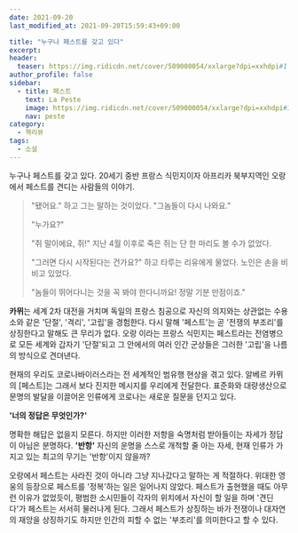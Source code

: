 ```yaml
---
date: 2021-09-20
last_modified_at: 2021-09-20T15:59:43+09:00

title: "누구나 페스트를 갖고 있다"
excerpt:
header:
  teaser: https://img.ridicdn.net/cover/509000054/xxlarge?dpi=xxhdpi#1
author_profile: false
sidebar:
  - title: 페스트
    text: La Peste
    image: https://img.ridicdn.net/cover/509000054/xxlarge?dpi=xxhdpi#1
    nav: peste
category:
  - 책리뷰
tags:
  - 소설
---
```

누구나 페스트를 갖고 있다. 20세기 중반 프랑스 식민지이자 아프리카 북부지역인 오랑에서 페스트를 견디는 사람들의 이야기. 

> "됐어요." 하고 그는 말하는 것이었다. "그놈들이 다시 나와요." 
>
> "누가요?" 
>
> "쥐 말이에요, 쥐!" 지난 4월 이후로 죽은 쥐는 단 한 마리도 볼 수가 없었다. 
>
> "그러면 다시 시작된다는 건가요?" 하고 타루는 리유에게 물었다. 노인은 손을 비비고 있었다. 
>
> "놈들이 뛰어다니는 것을 꼭 봐야 한다니까요! 정말 기분 만점이죠."

**카뮈**는 세계 2차 대전을 거치며 독일의 프랑스 침공으로 자신의 의지와는 상관없는 수용소와 같은 '단절', '격리', '고립'을 경험한다. 다시 말해 '페스트'는 곧 '전쟁의 부조리'를 상징한다고 말해도 큰 무리가 없다. 오랑 이라는 프랑스 식민지는 페스트라는 전염병으로 모든 세계와 갑자기 '단절'되고 그 안에서의 여러 인간 군상들은 그러한 '고립'을 나름의 방식으로 견뎌낸다.  

현재의 우리도 코로나바이러스라는 전 세계적인 범유행 현상을 겪고 있다. 알베르 카뮈의 [페스트]는 그래서 보다 진지한 메시지를 우리에게 전달한다. 표준화와 대량생산으로 문명의 발달을 이끌어온 인류에게 코로나는 새로운 질문을 던지고 있다.  

**'너의 정답은 무엇인가?'**  

명확한 해답은 없을지 모른다. 하지만 이러한 저항을 숙명처럼 받아들이는 자세가 정답이 아님은 분명하다. **'반항'** 자신의 운명을 스스로 개척할 줄 아는 자세, 현재 인류가 가지고 있는 최고의 무기는 '반항'이지 않을까?  

오랑에서 페스트는 사라진 것이 아니라 그냥 지나갔다고 말하는 게 적절하다. 위대한 영웅의 등장으로 페스트를 '정복'하는 일은 일어나지 않았다. 페스트가 출현했을 때도 아무런 이유가 없었듯이, 평범한 소시민들이 각자의 위치에서 자신이 할 일을 하며 '견딘다'가 페스트는 서서히 물러나게 된다. 그래서 페스트가 상징하는 바가 전쟁이나 대자연의 재앙을 상징하기도 하지만 인간의 피할 수 없는 '부조리'를 의미한다고 할 수 있다.